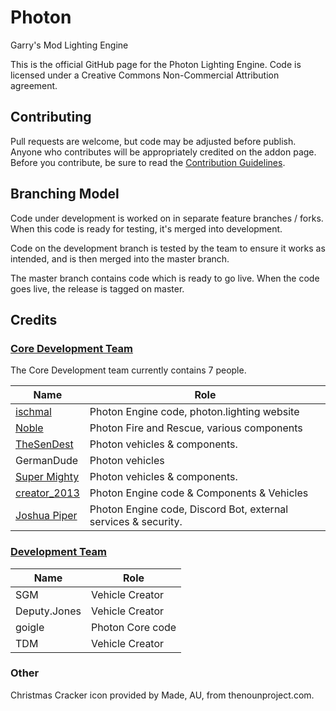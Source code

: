 # Photon
Garry's Mod Lighting Engine

This is the official GitHub page for the Photon Lighting Engine. Code is licensed under a Creative Commons Non-Commercial Attribution agreement.

## Contributing
Pull requests are welcome, but code may be adjusted before publish. Anyone who contributes will be appropriately credited on the addon page.
Before you contribute, be sure to read the [Contribution Guidelines](.github/CONTRIBUTING.md).

## Branching Model
Code under development is worked on in separate feature branches / forks. When this code is ready for testing, it's merged into development.

Code on the development branch is tested by the team to ensure it works as intended, and is then merged into the master branch.

The master branch contains code which is ready to go live. When the code goes live, the release is tagged on master.

## Credits

### [Core Development Team](.github/GOVERNANCE.md#core-development-team)

The Core Development team currently contains 7 people.

| Name | Role |
| --- | --- |
| [ischmal](https://github.com/ischmal) | Photon Engine code, photon.lighting website |
| [Noble](https://github.com/Noble-N9) | Photon Fire and Rescue, various components |
| [TheSenDest](https://github.com/TheSenDest) | Photon vehicles & components. |
| GermanDude | Photon vehicles |
| [Super Mighty](https://github.com/SuperMighty1) | Photon vehicles & components. |
| [creator_2013](https://github.com/creator2013) | Photon Engine code & Components & Vehicles |
| [Joshua Piper](https://github.com/JoshPiper) | Photon Engine code, Discord Bot, external services & security.

### [Development Team](.github/GOVERNANCE.md#development)

| Name | Role |
| --- | --- |
| SGM | Vehicle Creator |
| Deputy.Jones | Vehicle Creator |
| goigle | Photon Core code |
| TDM | Vehicle Creator|

### Other

Christmas Cracker icon provided by Made, AU, from thenounproject.com.